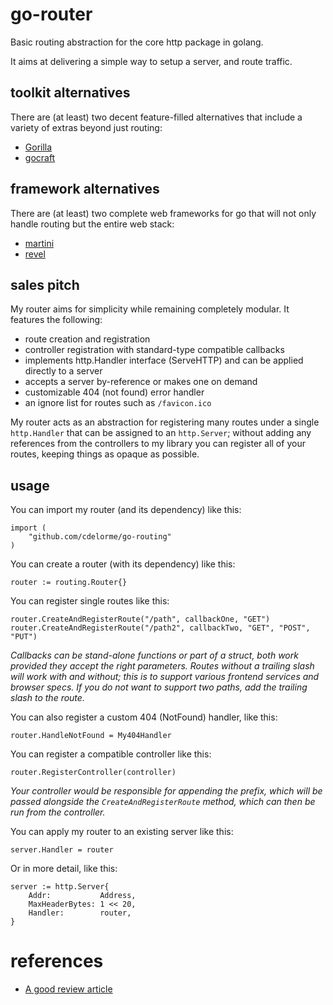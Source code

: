 
# go-router

Basic routing abstraction for the core http package in golang.

It aims at delivering a simple way to setup a server, and route traffic.


## toolkit alternatives

There are (at least) two decent feature-filled alternatives that include a variety of extras beyond just routing:

- [Gorilla](http://www.gorillatoolkit.org/)
- [gocraft](https://github.com/gocraft/web)


## framework alternatives

There are (at least) two complete web frameworks for go that will not only handle routing but the entire web stack:

- [martini](http://martini.codegangsta.io/)
- [revel](http://revel.github.io/)


## sales pitch

My router aims for simplicity while remaining completely modular.  It features the following:

- route creation and registration
- controller registration with standard-type compatible callbacks
- implements http.Handler interface (ServeHTTP) and can be applied directly to a server
- accepts a server by-reference or makes one on demand
- customizable 404 (not found) error handler
- an ignore list for routes such as `/favicon.ico`

My router acts as an abstraction for registering many routes under a single `http.Handler` that can be assigned to an `http.Server`; without adding any references from the controllers to my library you can register all of your routes, keeping things as opaque as possible.


## usage

You can import my router (and its dependency) like this:

    import (
        "github.com/cdelorme/go-routing"
    )

You can create a router (with its dependency) like this:

    router := routing.Router{}

You can register single routes like this:

    router.CreateAndRegisterRoute("/path", callbackOne, "GET")
    router.CreateAndRegisterRoute("/path2", callbackTwo, "GET", "POST", "PUT")

_Callbacks can be stand-alone functions or part of a struct, both work provided they accept the right parameters.  Routes without a trailing slash will work with and without; this is to support various frontend services and browser specs.  If you do not want to support two paths, add the trailing slash to the route._

You can also register a custom 404 (NotFound) handler, like this:

    router.HandleNotFound = My404Handler

You can register a compatible controller like this:

    router.RegisterController(controller)

_Your controller would be responsible for appending the prefix, which will be passed alongside the `CreateAndRegisterRoute` method, which can then be run from the controller._

You can apply my router to an existing server like this:

    server.Handler = router

Or in more detail, like this:

    server := http.Server{
        Addr:           Address,
        MaxHeaderBytes: 1 << 20,
        Handler:        router,
    }


# references

- [A good review article](http://corner.squareup.com/2014/05/evaluating-go-frameworks.html)
